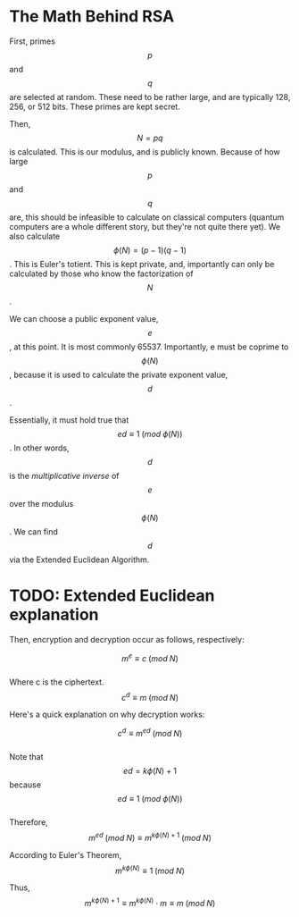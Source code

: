 # The Math Behind RSA

First, primes $$p$$ and $$q$$ are selected at random. These need to be rather large, and are typically 128, 256, or 512 bits. These primes are kept secret.  

Then, $$N=pq$$ is calculated. This is our modulus, and is publicly known. Because of how large $$p$$ and $$q$$ are, this should be infeasible to calculate on classical computers (quantum computers are a whole different story, but they're not quite there yet). We also calculate $$\phi (N)=(p-1)(q-1)$$. This is Euler's totient. This is kept private, and, importantly can only be calculated by those who know the factorization of $$N$$.  

We can choose a public exponent value, $$e$$, at this point. It is most commonly 65537. Importantly, e must be coprime to $$\phi (N)$$, because it is used to calculate the private exponent value, $$d$$.  

Essentially, it must hold true that $$ed \equiv 1\;(mod\; \phi (N))$$. In other words, $$d$$ is the *multiplicative inverse* of $$e$$ over the modulus $$\phi (N)$$.  We can find $$d$$ via the Extended Euclidean Algorithm.  

# TODO: Extended Euclidean explanation

Then, encryption and decryption occur as follows, respectively:  

$$m^e \equiv c\; (mod\; N)$$  
Where c is the ciphertext.  
$$c^d \equiv m\; (mod\; N)$$  

Here's a quick explanation on why decryption works:  

$$c^d \equiv m^{ed}\;(mod\;N)$$  
Note that $$ed = k\phi (N) + 1$$ because $$ed \equiv 1\;(mod\; \phi (N))$$  
Therefore,  
$$m^{ed}\;(mod\;N) \equiv m^{k\phi (N) + 1}\;(mod\;N)$$  

According to Euler's Theorem,  
$$m^{k\phi (N)} \equiv 1\;(mod\;N)$$  

Thus,  
$$m^{k\phi (N) + 1} \equiv m^{k\phi (N)} \cdot m \equiv m\;(mod\;N)$$  